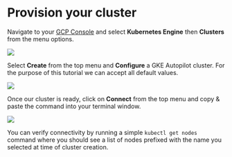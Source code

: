 # Provision your cluster

Navigate to your [GCP Console](https://console.cloud.google.com/kubernetes) and select **Kubernetes Engine** then **Clusters** from the menu options.

![](../../../.gitbook/assets/gcp-dash-01.png)

Select **Create** from the top menu and **Configure** a GKE Autopilot cluster. For the purpose of this tutorial we can accept all default values.

![](../../../.gitbook/assets/gcp-dash-02.png)

Once our cluster is ready, click on **Connect** from the top menu and copy & paste the command into your terminal window.

![](../../../.gitbook/assets/gcp-dash-03.png)

You can verify connectivity by running a simple `kubectl get nodes` command where you should see a list of nodes prefixed with the name you selected at time of cluster creation.
